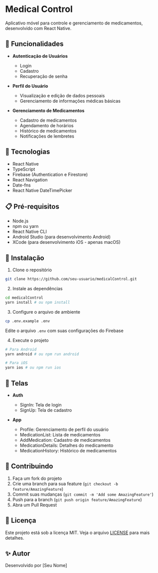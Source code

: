 # Medical Control

Aplicativo móvel para controle e gerenciamento de medicamentos, desenvolvido com React Native.

## 📱 Funcionalidades

- **Autenticação de Usuários**
  - Login
  - Cadastro
  - Recuperação de senha

- **Perfil do Usuário**
  - Visualização e edição de dados pessoais
  - Gerenciamento de informações médicas básicas

- **Gerenciamento de Medicamentos**
  - Cadastro de medicamentos
  - Agendamento de horários
  - Histórico de medicamentos
  - Notificações de lembretes

## 🚀 Tecnologias

- React Native
- TypeScript
- Firebase (Authentication e Firestore)
- React Navigation
- Date-fns
- React Native DateTimePicker

## 📋 Pré-requisitos

- Node.js
- npm ou yarn
- React Native CLI
- Android Studio (para desenvolvimento Android)
- XCode (para desenvolvimento iOS - apenas macOS)

## 🔧 Instalação

1. Clone o repositório
```bash
git clone https://github.com/seu-usuario/medicalControl.git
```

2. Instale as dependências
```bash
cd medicalControl
yarn install # ou npm install
```

3. Configure o arquivo de ambiente
```bash
cp .env.example .env
```
Edite o arquivo `.env` com suas configurações do Firebase

4. Execute o projeto
```bash
# Para Android
yarn android # ou npm run android

# Para iOS
yarn ios # ou npm run ios
```

## 📱 Telas

- **Auth**
  - SignIn: Tela de login
  - SignUp: Tela de cadastro

- **App**
  - Profile: Gerenciamento de perfil do usuário
  - MedicationList: Lista de medicamentos
  - AddMedication: Cadastro de medicamentos
  - MedicationDetails: Detalhes do medicamento
  - MedicationHistory: Histórico de medicamentos

## 🤝 Contribuindo

1. Faça um fork do projeto
2. Crie uma branch para sua feature (`git checkout -b feature/AmazingFeature`)
3. Commit suas mudanças (`git commit -m 'Add some AmazingFeature'`)
4. Push para a branch (`git push origin feature/AmazingFeature`)
5. Abra um Pull Request

## 📄 Licença

Este projeto está sob a licença MIT. Veja o arquivo [LICENSE](LICENSE) para mais detalhes.

## ✨ Autor

Desenvolvido por [Seu Nome]
